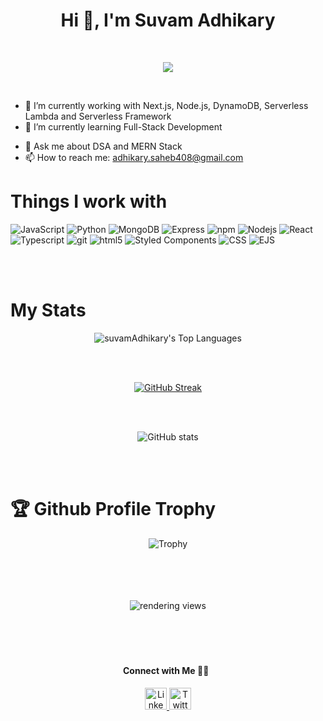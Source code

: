 <h1 align="center">Hi 👋, I'm Suvam Adhikary</h1>
<br />

  <p align="center">
  <a href="#"><img src="https://readme-typing-svg.herokuapp.com?color=FFFF&center=true&lines=1500%2B+Hours+of+Coding+Experience;Data+Structure;Algorithm;MERN;Full+Stack+Web+Developer"></a>
</p>
 <br/>

<!-- **suvamAdhikary/suvamAdhikary** is a ✨ _special_ ✨ repository because its `README.md` (this file) appears on your GitHub profile.

Here are some ideas to get you started:
... -->
- 🔭 I’m currently working with Next.js, Node.js, DynamoDB, Serverless Lambda and Serverless Framework
- 🌱 I’m currently learning Full-Stack Development
<!-- - 👯 I’m looking to collaborate on ...
- 🤔 I’m looking for help with ... -->
- 💬 Ask me about DSA and MERN Stack
- 📫 How to reach me: adhikary.saheb408@gmail.com
<!-- - 😄 Pronouns: ...
- ⚡ Fun fact: ... -->

<h1>Things I work with</h1>
<p>
  <img alt="JavaScript" src="https://img.shields.io/badge/JavaScript-ffffff?style=for-the-badge&logo=javascript&logoColor=F7DF1E" />
  <img alt="Python" src="https://img.shields.io/badge/Python-3776AB?style=for-the-badge&logo=python&logoColor=white" />
<!--   <img alt="C" src="https://img.shields.io/badge/C%20Language-00599C?style=for-the-badge&logo=c&logoColor=white" /> -->
<!--   <img alt="C++" src="https://img.shields.io/badge/C%2B%2B-00599C?style=for-the-badge&logo=c%2B%2B&logoColor=white" /> -->
<!--   <img alt="ASSEMBLY0x86" src="https://img.shields.io/badge/Assembly%200x86-%23DD0031.svg?&style=for-the-badge&logo=redis&logoColor=white" /> -->
  <img alt="MongoDB" src="https://img.shields.io/badge/MongoDB-white?style=for-the-badge&logo=mongodb&logoColor=4EA94B" />
<img alt="Express" src="https://img.shields.io/badge/express-FFFFFF?style=for-the-badge&logo=express&logoColor=000000" />
<!--   <img alt="SQL" src="https://img.shields.io/badge/SQLite-07405E?style=for-the-badge&logo=sqlite&logoColor=white" /> -->
  <img alt="npm" src="https://img.shields.io/badge/npm-CB3837?style=for-the-badge&logo=npm&logoColor=white" />
  <img alt="Nodejs" src="https://img.shields.io/badge/Node.js-339933?style=for-the-badge&logo=nodedotjs&logoColor=white" />
  <img alt="React" src="https://img.shields.io/badge/React-20232A?style=for-the-badge&logo=react&logoColor=61DAFB" />
<img alt="Typescript" src="https://img.shields.io/badge/typescript-47a9e3?style=for-the-badge&logo=typescript&logoColor=white" />
<!--   <img alt="redux" src="https://img.shields.io/badge/Redux-593D88?style=for-the-badge&logo=redux&logoColor=white" /> -->
  <img alt="git" src="https://img.shields.io/badge/Git-F05032?style=for-the-badge&logo=git&logoColor=white" />
<!--   <img alt="Heroku" src="https://img.shields.io/badge/Heroku-430098?style=for-the-badge&logo=heroku&logoColor=white" /> -->
  <img alt="html5" src="https://img.shields.io/badge/HTML5-E34F26?style=for-the-badge&logo=html5&logoColor=white" />
  <img alt="Styled Components" src="https://img.shields.io/badge/styled--components-DB7093?style=for-the-badge&logo=styled-components&logoColor=white" />
<!--   <img alt="Boot Strap" src="https://img.shields.io/badge/Bootstrap-563D7C?style=for-the-badge&logo=bootstrap&logoColor=white" /> -->
  <img alt="CSS" src="https://img.shields.io/badge/CSS3-1572B6?style=for-the-badge&logo=css3&logoColor=white" />
  <img alt="EJS" src="https://img.shields.io/badge/EJS-8BC0D0?style=for-the-badge&logo=alpine.js&logoColor=black" />
</p>
<br/>
<br/>

<h1>My Stats</h1>

<div align="center">
    <img align="center" alt="suvamAdhikary's Top Languages" src="https://github-readme-stats.vercel.app/api/top-langs/?username=suvamAdhikary&langs_count=20&theme=react&hide_border=true&bg_color=0D1117" />
 <!--   
<br /><br />
	<a href="https://github.com/suvamAdhikary" align="left"><img src="https://github-readme-stats.vercel.app/api/top-langs/?username=suvamAdhikary&langs_count=10&title_color=0891b2&text_color=ffffff&icon_color=0891b2&bg_color=1c1917&hide_border=true&locale=en&custom_title=Top%20%Languages" alt="Top Languages" /></a>
-->
	
<br /><br />
	
[![GitHub Streak](https://github-readme-streak-stats.herokuapp.com?user=suvamAdhikary&theme=tokyonight&date_format=j%20M%5B%20Y%5D)](https://git.io/streak-stats)
	
<br /><br />
	
![GitHub stats](https://github-readme-stats.vercel.app/api?username=suvamAdhikary&show_icons=true&theme=tokyonight)

<br />
<br />
	
<h1 align="left" >🏆 Github Profile Trophy</h1>
	
<div align="center">
	
![Trophy](https://github-profile-trophy.vercel.app/?username=suvamAdhikary&theme=algolia)


</div>
	
</div>
<br/>

<div style="object-fit:cover;" align="center">
	
<br/>

<br/>
<br/>
	
<img align="center" alt="rendering views" title="visisters to suvamAdhikary" src="https://visitor-badge.glitch.me/badge?page_id=suvamAdhikary">

<br/>

</div>


<br/><br/>
<h1></h1>

<h4 align="center">
Connect with Me 🤝🏻 &nbsp;
</h4>
    
  <div align="center">
 <a href="https://www.linkedin.com/in/suvam-adhikary/">
    <img src="https://raw.githubusercontent.com/System-Glitch/System-Glitch/master/assets/img/svg/linkedin.svg" alt="LinkedIn" title="LinkedIn" width="35" height="35"> </a>
	
<a href="https://twitter.com/suvamAdhikary92">
    <img src="https://raw.githubusercontent.com/System-Glitch/System-Glitch/master/assets/img/svg/twitter.svg" alt="Twitter" title="Twitter" width="35" height="35"> </a>
 </div>
